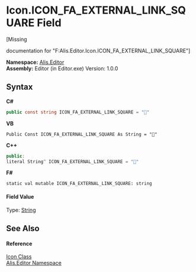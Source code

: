 # Icon.ICON_FA_EXTERNAL_LINK_SQUARE Field
 

\[Missing <summary> documentation for "F:Alis.Editor.Icon.ICON_FA_EXTERNAL_LINK_SQUARE"\]

**Namespace:**&nbsp;<a href="b150ade4-39de-a232-5f06-d3cdc1b2c538">Alis.Editor</a><br />**Assembly:**&nbsp;Editor (in Editor.exe) Version: 1.0.0

## Syntax

**C#**<br />
``` C#
public const string ICON_FA_EXTERNAL_LINK_SQUARE = ""
```

**VB**<br />
``` VB
Public Const ICON_FA_EXTERNAL_LINK_SQUARE As String = ""
```

**C++**<br />
``` C++
public:
literal String^ ICON_FA_EXTERNAL_LINK_SQUARE = ""
```

**F#**<br />
``` F#
static val mutable ICON_FA_EXTERNAL_LINK_SQUARE: string
```


#### Field Value
Type: <a href="https://docs.microsoft.com/dotnet/api/system.string" target="_blank">String</a>

## See Also


#### Reference
<a href="cc0f883c-67f8-f772-c6d7-a60b129f22a7">Icon Class</a><br /><a href="b150ade4-39de-a232-5f06-d3cdc1b2c538">Alis.Editor Namespace</a><br />